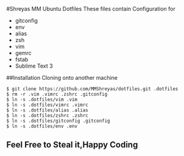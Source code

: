 #Shreyas MM Ubuntu Dotfiles
These files contain Configuration for
+ gitconfig
+ env
+ alias
+ zsh
+ vim
+ gemrc
+ fstab
+ Sublime Text 3


##Installation
Cloning onto another machine
````
$ git clone https://github.com/MMShreyas/dotfiles.git .dotfiles
$ rm -r .vim .vimrc .zshrc .gitconfig
$ ln -s .dotfiles/vim .vim
$ ln -s .dotfiles/vimrc .vimrc
$ ln -s .dotfiles/alias .alias
$ ln -s .dotfiles/zshrc .zshrc
$ ln -s .dotfiles/gitconfig .gitconfig
$ ln -s .dotfiles/env .env
````


## Feel Free to Steal it,Happy Coding
